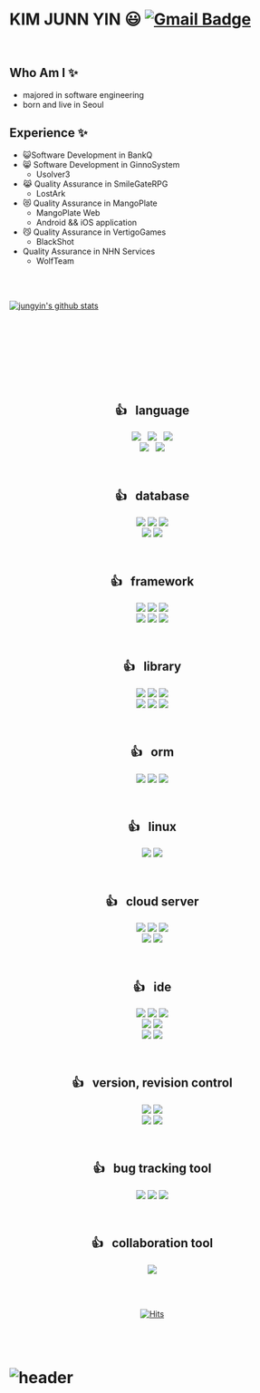 <!-- # ![header](https://capsule-render.vercel.app/api?type=Waving&color=auto&height=200&section=header&text=KimJungyin&fontSize=40)
 -->

# KIM JUNN YIN 😃 [![Gmail Badge](https://img.shields.io/badge/Gmail-d14836?style=flat-square&logo=Gmail&logoColor=white&link=mailto:jamiejunginkim@gmail.com)](mailto:jamiejunginkim@gmail.com)

<br>

## Who Am I ✨
* majored in software engineering
* born and live in Seoul

## Experience ✨
* 😺Software Development in BankQ
* 😸 Software Development in GinnoSystem
  * Usolver3
* 😹 Quality Assurance in SmileGateRPG
  * LostArk
* 😻 Quality Assurance in MangoPlate
  * MangoPlate Web
  * Android && iOS application
* 😼 Quality Assurance in VertigoGames
  * BlackShot
* Quality Assurance in NHN Services
  * WolfTeam



<br>
<br>

  [![jungyin's github stats](https://github-readme-stats.vercel.app/api?username=noelcool)](https://github.com/anuraghazra/github-readme-stats)


<br>
<br>

<!-- ✨ Education ✨
| Date | Contents | Organization |
|---|---|---|
| 미지원 | 소프트웨어공학 | Seoul Digital University
| 미지원 | 인터넷 | 삼육의명대학교 -->

<br>

<!-- ✨ training ✨
| Date | Contents | Organization |
|---|---|---|
| 미지원 | DB Server 성능 향상 분석 및 튜닝 전문가 향상 과정 | 쌍용강북교육센터
| 미지원 | 표준 프레임워크 응용 정보시스템 개발 전문과정 | 중앙정보처리학원 -->

<br>
<!--
✨ license ✨
| Date | Contents | Organization |
|---|---|---|
| 미지원 | 정보처리기사 | 한국산업인력공단
| 미지원 | 컴퓨터활용능력2급 | 대한상공회의소 -->


<br>
<br>
<br>


<h2 align="center"> 👍 &nbsp; language </h2>
<p align="center">
    <img src="https://img.shields.io/badge/Python-3766AB?style=flat-square&logo=Python&logoColor=white"/></a>&nbsp;&nbsp;
    <img src="https://img.shields.io/badge/Java-007396?style=flat-square&logo=Java&logoColor=white"/></a>&nbsp;&nbsp;
    <img src="https://img.shields.io/badge/JavaScript-F7DF1E?style=flat-square&logo=JavaScript&logoColor=white"/></a><br>
    <img src="https://img.shields.io/badge/CSS3-1572B6?style=flat-square&logo=CSS3&logoColor=white"/></a>&nbsp;&nbsp;
    <img src="https://img.shields.io/badge/HTML5-E34F26?style=flat-square&logo=HTML5&logoColor=white"/></a>
</p>

<br>

<h2 align="center"> 👍 &nbsp; database </h2>
<p align="center">
    <img src="https://img.shields.io/badge/Oracle-F80000?style=flat-square&logo=Oracle&logoColor=white"/></a>
    <img src="https://img.shields.io/badge/MySQL-4479A1?style=flat-square&logo=MySQL&logoColor=white"/></a>
    <img src="https://img.shields.io/badge/MariaD-003545?style=flat-square&logo=MariaDB&logoColor=white"/></a><br>
    <img src="https://img.shields.io/badge/Tibero-F96F29?style=flat-square&logo=Tibero&logoColor=white"/></a>
    <img src="https://img.shields.io/badge/Altibase-1B6AC6?style=flat-square&logo=Altibase&logoColor=white"/></a>
</p>

<br>

<h2 align="center"> 👍 &nbsp; framework </h2>
<p align="center">
    <img src="https://img.shields.io/badge/Flask-000000?style=flat-square&logo=Flask&logoColor=white"/></a>
    <img src="https://img.shields.io/badge/Sanic-000000?style=flat-square&logo=Sanic&logoColor=white"/></a>
    <img src="https://img.shields.io/badge/Django-092E20?style=flat-square&logo=Django&logoColor=white"/></a><br>
    <img src="https://img.shields.io/badge/Spring-6DB33F?style=flat-square&logo=Spring&logoColor=white"/></a>
    <img src="https://img.shields.io/badge/Spring Boot-6DB33F?style=flat-square&logo=Spring Boot&logoColor=white"/></a>
    <img src="https://img.shields.io/badge/Node.js-339933?style=flat-square&logo=Node.js&logoColor=white"/></a>
</p>

<br>

<h2 align="center"> 👍 &nbsp; library </h2>
<p align="center">
    <img src="https://img.shields.io/badge/Beautiful Soup-3776AB?style=flat-square&logo=Beautiful Soup&logoColor=white"/></a>
    <img src="https://img.shields.io/badge/requests-3776AB?style=flat-square&logo=requests&logoColor=white"/></a>
    <img src="https://img.shields.io/badge/selenium-43B02A?style=flat-square&logo=selenium&logoColor=white"/></a><br>
    <img src="https://img.shields.io/badge/PyMySQL-{COLOR}?style=flat-square&logo=PyMySQL&logoColor=white"/></a>
    <img src="https://img.shields.io/badge/NumPy-013243?style=flat-square&logo=NumPy&logoColor=white"/></a>
    <img src="https://img.shields.io/badge/{NAME}-{COLOR}?style=flat-square&logo={NAME}&logoColor=white"/></a>
</p>

<br>

<h2 align="center"> 👍 &nbsp; orm </h2>
<p align="center">
    <img src="https://img.shields.io/badge/SQLAlchemy-000000?style=flat-square&logo=SQLAlchemy&logoColor=white"/></a>
    <img src="https://img.shields.io/badge/JPA-000000?style=flat-square&logo=JPA&logoColor=white"/></a>
    <img src="https://img.shields.io/badge/MyBatis-2C2255?style=flat-square&logo=MyBatis&logoColor=white"/></a>
</p>

<br>

<h2 align="center"> 👍 &nbsp; linux </h2>
<p align="center">
    <img src="https://img.shields.io/badge/CentOS-262577?style=flat-square&logo=CentOS&logoColor=white"/>
    <img src="https://img.shields.io/badge/Ubuntu-E95420?style=flat-square&logo=Ubuntu&logoColor=white"/>
</p>

<br>

<h2 align="center"> 👍 &nbsp; cloud server </h2>
<p align="center">
    <img src="https://img.shields.io/badge/Amazon AWS-232F3E?style=flat-square&logo=Amazon AWS&logoColor=white"/></a>
    <img src="https://img.shields.io/badge/Google Cloud-4285F4?style=flat-square&logo=Google Cloud&logoColor=white"/></a>
    <img src="https://img.shields.io/badge/NaverNCloud-03C75A?style=flat-square&logo=Naver&logoColor=white"/></a><br>
    <img src="https://img.shields.io/badge/NaverFinCloud-03C75A?style=flat-square&logo=Naver&logoColor=white"/></a>
    <img src="https://img.shields.io/badge/OracleCloud-F80000?style=flat-square&logo=Oracle&logoColor=white"/></a>
</p>

<br>

<h2 align="center"> 👍 &nbsp; ide </h2>
<p align="center">
    <img src="https://img.shields.io/badge/IntelliJ IDEA-000000?style=flat-square&logo=IntelliJ IDEA&logoColor=white"/></a>
    <img src="https://img.shields.io/badge/PyCharm-000000?style=flat-square&logo=PyCharm&logoColor=white"/></a>
    <img src="https://img.shields.io/badge/Eclipse IDE-2C2255?style=flat-square&logo=Eclipse IDE&logoColor=white"/></a><br>
    <img src="https://img.shields.io/badge/Visual Studio Code-007ACC?style=flat-square&logo=Visual Studio Code&logoColor=white"/></a>
    <img src="https://img.shields.io/badge/Apache NetBeans IDE-1B6AC6?style=flat-square&logo=Apache NetBeans IDE&logoColor=white"/></a><br>
    <img src="https://img.shields.io/badge/Jupyter Notebook-F37626?style=flat-square&logo=Jupyter&logoColor=white"/></a>
    <img src="https://img.shields.io/badge/Notepad%2B%2B-90E59A?style=flat-square&logo=Notepad%2B%2B&logoColor=white"/></a>
</p>

<br>

<h2 align="center"> 👍 &nbsp; version, revision control </h2>
<p align="center">
    <img src="https://img.shields.io/badge/Git-F05032?style=flat-square&logo=Git&logoColor=white"/></a>
    <img src="https://img.shields.io/badge/SVN-000000?style=flat-square&logo=SVN&logoColor=white"/></a><br>
    <img src="https://img.shields.io/badge/GitHub-181717?style=flat-square&logo=GitHub&logoColor=white"/></a>
    <img src="https://img.shields.io/badge/Tortoise SVN-000000?style=flat-square&logo=Tortoise SVN&logoColor=white"/></a>
</p>

<br>

<h2 align="center"> 👍 &nbsp; bug tracking tool </h2>
<p align="center">
    <img src="https://img.shields.io/badge/Jira-0052CC?style=flat-square&logo=Jira&logoColor=white"/></a>
    <img src="https://img.shields.io/badge/Mantis-00A672?style=flat-square&logo=Mantis&logoColor=white"/></a>
    <img src="https://img.shields.io/badge/Redmine-DC382D?style=flat-square&logo=Redmine&logoColor=white"/></a>
</p>

<br>

<h2 align="center"> 👍 &nbsp; collaboration tool </h2>
<p align="center">
    <img src="https://img.shields.io/badge/Slack-4A154B?style=flat-square&logo=Slack&logoColor=white"/></a>
</p>

<br>
<br>

<div align="center">

[![Hits](https://hits.seeyoufarm.com/api/count/incr/badge.svg?url=https%3A%2F%2Fgithub.com%2Fnoelcool%2F&count_bg=%233DAEC8&title_bg=%23555555&icon=&icon_color=%23E7E7E7&title=hits&edge_flat=false)](https://hits.seeyoufarm.com)

</div>


<br>
<br>


# ![header](https://capsule-render.vercel.app/api?type=Waving&color=auto&height=200&section=footer&text=Bye&fontSize=40)

